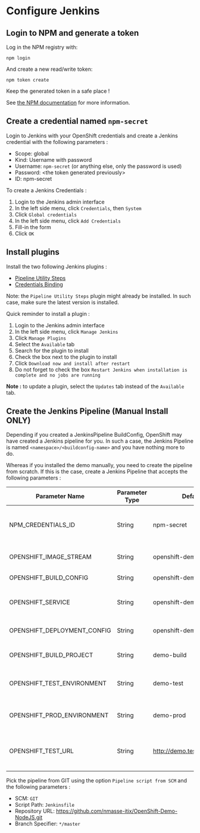 # Configure Jenkins

## Login to NPM and generate a token

Log in the NPM registry with:
```
npm login
```

And create a new read/write token:
```
npm token create
```

Keep the generated token in a safe place !

See [the NPM documentation](https://docs.npmjs.com/getting-started/working_with_tokens) for more information.

## Create a credential named `npm-secret`

Login to Jenkins with your OpenShift credentials and create a Jenkins credential with the following parameters :
 - Scope: global
 - Kind: Username with password
 - Username: `npm-secret` (or anything else, only the password is used)
 - Password: \<the token generated previously\>
 - ID: npm-secret

To create a Jenkins Credentials :
 1. Login to the Jenkins admin interface
 2. In the left side menu, click `Credentials`, then `System`
 3. Click `Global credentials`
 4. In the left side menu, click `Add Credentials`
 5. Fill-in the form
 6. Click `OK`

## Install plugins

Install the two following Jenkins plugins :
 - [Pipeline Utility Steps](https://plugins.jenkins.io/pipeline-utility-steps)
 - [Credentials Binding](https://plugins.jenkins.io/credentials-binding)

Note: the `Pipeline Utility Steps` plugin might already be installed. In such case, make sure the latest version is installed.

Quick reminder to install a plugin :
 1. Login to the Jenkins admin interface
 2. In the left side menu, click `Manage Jenkins`
 3. Click `Manage Plugins`
 4. Select the `Available` tab
 5. Search for the plugin to install
 6. Check the box next to the plugin to install
 7. Click `Download now and install after restart`
 8. Do not forget to check the box `Restart Jenkins when installation is complete and no jobs are running`

__Note :__ to update a plugin, select the `Updates` tab instead of the `Available` tab.

## Create the Jenkins Pipeline (Manual Install ONLY)

Depending if you created a JenkinsPipeline BuildConfig, OpenShift may have created
a Jenkins pipeline for you. In such a case, the Jenkins Pipeline is named `<namespace>/<buildconfig-name>`
and you have nothing more to do.

Whereas if you installed the demo manually, you need to create the pipeline from scratch.
If this is the case, create a Jenkins Pipeline that accepts the following parameters :

| Parameter Name | Parameter Type | Default Value | Description |
| --- | --- | --- | --- |
| NPM_CREDENTIALS_ID | String | npm-secret | The Jenkins Credentials ID that holds the token to login on NPM Registry |
| OPENSHIFT_IMAGE_STREAM | String | openshift-demo-nodejs | The ImageStream name to use to tag the built images |
| OPENSHIFT_BUILD_CONFIG | String | openshift-demo-nodejs | The BuildConfig name to use |
| OPENSHIFT_SERVICE | String | openshift-demo-nodejs | The Service object to update (either green or blue) |
| OPENSHIFT_DEPLOYMENT_CONFIG | String | openshift-demo-nodejs | The DeploymentConfig name to use |
| OPENSHIFT_BUILD_PROJECT | String | demo-build | The OpenShift project in which builds are run |
| OPENSHIFT_TEST_ENVIRONMENT | String | demo-test | The OpenShift project in which we will deploy the test version |
| OPENSHIFT_PROD_ENVIRONMENT | String | demo-prod | The OpenShift project in which we will deploy the prod version |
| OPENSHIFT_TEST_URL | String | http://demo.test.app.openshift.test | The App URL in the test environment (to run the integration tests) |

Pick the pipeline from GIT using the option `Pipeline script from SCM` and the following parameters :
 - SCM: `GIT`
 - Script Path: `Jenkinsfile`
 - Repository URL: https://github.com/nmasse-itix/OpenShift-Demo-NodeJS.git
 - Branch Specifier: `*/master`

